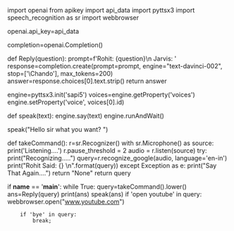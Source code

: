 import openai
from apikey import api_data
import pyttsx3
import speech_recognition as sr
import webbrowser

openai.api_key=api_data

completion=openai.Completion()

def Reply(question):
    prompt=f'Rohit: {question}\n Jarvis: '
    response=completion.create(prompt=prompt, engine="text-davinci-002", stop=['\Chando'], max_tokens=200)
    answer=response.choices[0].text.strip()
    return answer

engine=pyttsx3.init('sapi5')
voices=engine.getProperty('voices')
engine.setProperty('voice', voices[0].id)

def speak(text):
    engine.say(text)
    engine.runAndWait()

speak("Hello sir what you want? ")

def takeCommand():
    r=sr.Recognizer()
    with sr.Microphone() as source:
        print('Listening....')
        r.pause_threshold = 2
        audio = r.listen(source)
    try:
        print("Recognizing.....")
        query=r.recognize_google(audio, language='en-in')
        print("Rohit Said: {} \n".format(query))
    except Exception as e:
        print("Say That Again....")
        return "None"
    return query


if __name__ == '__main__':
    while True:
        query=takeCommand().lower()
        ans=Reply(query)
        print(ans)
        speak(ans)
        if 'open youtube' in query:
            webbrowser.open("www.youtube.com")
       
        if 'bye' in query:
            break;

